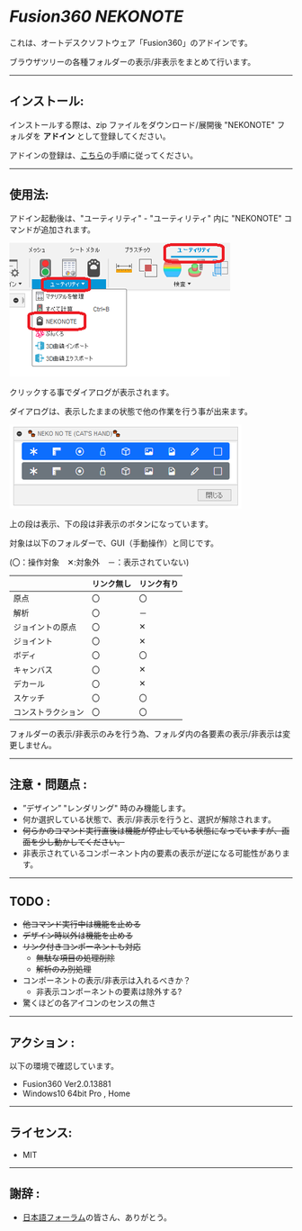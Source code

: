 # ***Fusion360 NEKONOTE***
これは、オートデスクソフトウェア「Fusion360」のアドインです。

ブラウザツリーの各種フォルダーの表示/非表示をまとめて行います。

---

## **インストール**:

インストールする際は、zip ファイルをダウンロード/展開後 "NEKONOTE" フォルダを **アドイン** として登録してください。

アドインの登録は、[こちら](https://kantoku.hatenablog.com/entry/2021/02/15/161734)の手順に従ってください。

---

## **使用法**:

アドイン起動後は、"ユーティリティ" - "ユーティリティ" 内に "NEKONOTE" コマンドが追加されます。

![Alt text](./resources/menu.png)

クリックする事でダイアログが表示されます。

ダイアログは、表示したままの状態で他の作業を行う事が出来ます。

![Alt text](./resources/dialog.png)

上の段は表示、下の段は非表示のボタンになっています。

対象は以下のフォルダーで、GUI（手動操作）と同じです。

(〇：操作対象　✕:対象外　－：表示されていない)

|   | リンク無し | リンク有り |
| ------------- | ------------- | ------------- |
| 原点 | 〇 | 〇 |
| 解析 | 〇 | － |
| ジョイントの原点 | 〇 | ✕ |
| ジョイント | 〇 | ✕ |
| ボディ | 〇 | 〇 |
| キャンバス | 〇 | ✕|
| デカール | 〇 | ✕|
| スケッチ | 〇 | 〇 |
| コンストラクション | 〇 | 〇 |


フォルダーの表示/非表示のみを行う為、フォルダ内の各要素の表示/非表示は変更しません。

---

## **注意・問題点** :

+ ”デザイン” "レンダリング" 時のみ機能します。
+ 何か選択している状態で、表示/非表示を行うと、選択が解除されます。
+ ~~何らかのコマンド実行直後は機能が停止している状態になっていますが、画面を少し動かしてください。~~
+ 非表示されているコンポーネント内の要素の表示が逆になる可能性があります。

---

## **TODO** :

+ ~~他コマンド実行中は機能を止める~~
+ ~~デザイン時以外は機能を止める~~
+ ~~リンク付きコンポーネントも対応~~
  + ~~無駄な項目の処理削除~~
  + ~~解析のみ別処理~~
+ コンポーネントの表示/非表示は入れるべきか？
  + 非表示コンポーネントの要素は除外する?
+ 驚くほどの各アイコンのセンスの無さ

---

## **アクション** :

以下の環境で確認しています。

- Fusion360 Ver2.0.13881
- Windows10 64bit Pro , Home

---

## **ライセンス**:
- MIT

---

## **謝辞** :

- [日本語フォーラム](https://forums.autodesk.com/t5/fusion-360-ri-ben-yu/bd-p/707)の皆さん、ありがとう。
